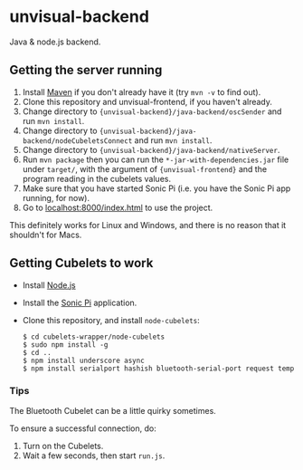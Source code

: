 # unvisual-backend
Java &amp; node.js backend.

## Getting the server running

1. Install [Maven](http://maven.apache.org/download.cgi) if you don't already have it (try `mvn -v` to find out).
2. Clone this repository and unvisual-frontend, if you haven't already.
3. Change directory to `{unvisual-backend}/java-backend/oscSender` and run `mvn install`.
4. Change directory to `{unvisual-backend}/java-backend/nodeCubeletsConnect` and run `mvn install`.
5. Change directory to `{unvisual-backend}/java-backend/nativeServer`.
6. Run `mvn package` then you can run the `*-jar-with-dependencies.jar` file under `target/`, with the argument of `{unvisual-frontend}` and the program reading in the cubelets values.
7. Make sure that you have started Sonic Pi (i.e. you have the Sonic Pi app running, for now).
8. Go to [localhost:8000/index.html](http://localhost:8000/index.html) to use the project.

This definitely works for Linux and Windows, and there is no reason that it shouldn't for Macs.


## Getting Cubelets to work

- Install [Node.js](http://nodejs.org/)

- Install the [Sonic Pi](http://sonic-pi.net) application.

- Clone this repository, and install `node-cubelets`:

    ```
    $ cd cubelets-wrapper/node-cubelets
    $ sudo npm install -g
    $ cd ..
    $ npm install underscore async
    $ npm install serialport hashish bluetooth-serial-port request temp
    ```

### Tips

The Bluetooth Cubelet can be a little quirky sometimes.

To ensure a successful connection, do:

1. Turn on the Cubelets.
2. Wait a few seconds, then start `run.js`.

